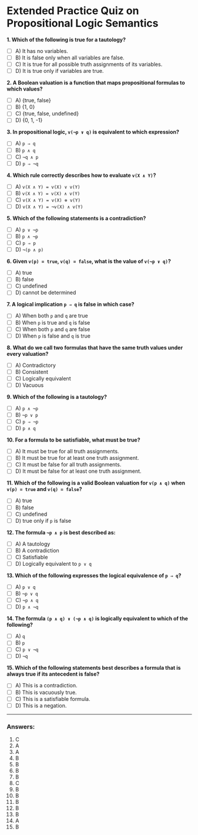 # Extended Practice Quiz on Propositional Logic Semantics

**1. Which of the following is true for a tautology?**
- [ ] A) It has no variables.
- [ ] B) It is false only when all variables are false.
- [ ] C) It is true for all possible truth assignments of its variables.
- [ ] D) It is true only if variables are true.

**2. A Boolean valuation is a function that maps propositional formulas to which values?**
- [ ] A) {true, false}
- [ ] B) {1, 0}
- [ ] C) {true, false, undefined}
- [ ] D) {0, 1, -1}

**3. In propositional logic, `v(¬p ∨ q)` is equivalent to which expression?**
- [ ] A) `p ⇒ q`
- [ ] B) `p ∧ q`
- [ ] C) `¬q ∧ p`
- [ ] D) `p ⇒ ¬q`

**4. Which rule correctly describes how to evaluate `v(X ∧ Y)`?**
- [ ] A) `v(X ∧ Y) = v(X) ∨ v(Y)`
- [ ] B) `v(X ∧ Y) = v(X) ∧ v(Y)`
- [ ] C) `v(X ∧ Y) = v(X) ⊕ v(Y)`
- [ ] D) `v(X ∧ Y) = ¬v(X) ∧ v(Y)`

**5. Which of the following statements is a contradiction?**
- [ ] A) `p ∨ ¬p`
- [ ] B) `p ∧ ¬p`
- [ ] C) `p ⇒ p`
- [ ] D) `¬(p ∧ p)`

**6. Given `v(p) = true`, `v(q) = false`, what is the value of `v(¬p ∨ q)`?**
- [ ] A) true
- [ ] B) false
- [ ] C) undefined
- [ ] D) cannot be determined

**7. A logical implication `p ⇒ q` is false in which case?**
- [ ] A) When both `p` and `q` are true
- [ ] B) When `p` is true and `q` is false
- [ ] C) When both `p` and `q` are false
- [ ] D) When `p` is false and `q` is true

**8. What do we call two formulas that have the same truth values under every valuation?**
- [ ] A) Contradictory
- [ ] B) Consistent
- [ ] C) Logically equivalent
- [ ] D) Vacuous

**9. Which of the following is a tautology?**
- [ ] A) `p ∧ ¬p`
- [ ] B) `¬p ∨ p`
- [ ] C) `p ⇒ ¬p`
- [ ] D) `p ∧ q`

**10. For a formula to be satisfiable, what must be true?**
- [ ] A) It must be true for all truth assignments.
- [ ] B) It must be true for at least one truth assignment.
- [ ] C) It must be false for all truth assignments.
- [ ] D) It must be false for at least one truth assignment.

**11. Which of the following is a valid Boolean valuation for `v(p ∧ q)` when `v(p) = true` and `v(q) = false`?**
- [ ] A) true
- [ ] B) false
- [ ] C) undefined
- [ ] D) true only if `p` is false

**12. The formula `¬p ∧ p` is best described as:**
- [ ] A) A tautology
- [ ] B) A contradiction
- [ ] C) Satisfiable
- [ ] D) Logically equivalent to `p ∨ q`

**13. Which of the following expresses the logical equivalence of `p ⇒ q`?**
- [ ] A) `p ∨ q`
- [ ] B) `¬p ∨ q`
- [ ] C) `¬p ∧ q`
- [ ] D) `p ∧ ¬q`

**14. The formula `(p ∧ q) ∨ (¬p ∧ q)` is logically equivalent to which of the following?**
- [ ] A) `q`
- [ ] B) `p`
- [ ] C) `p ∨ ¬q`
- [ ] D) `¬q`

**15. Which of the following statements best describes a formula that is always true if its antecedent is false?**
- [ ] A) This is a contradiction.
- [ ] B) This is vacuously true.
- [ ] C) This is a satisfiable formula.
- [ ] D) This is a negation.

---

### Answers:
1. C  
2. A  
3. A  
4. B  
5. B  
6. B  
7. B  
8. C  
9. B  
10. B  
11. B  
12. B  
13. B  
14. A  
15. B  
